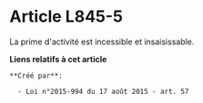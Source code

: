 # Article L845-5

La prime d'activité est incessible et insaisissable.

**Liens relatifs à cet article**

	**Créé par**:

	  - Loi n°2015-994 du 17 août 2015 - art. 57
